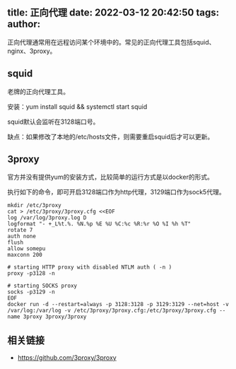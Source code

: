 title: 正向代理
date: 2022-03-12 20:42:50
tags:
author:
---
正向代理通常用在远程访问某个环境中的。常见的正向代理工具包括squid、nginx、3proxy。

## squid

老牌的正向代理工具。

安装：yum install squid && systemctl start squid

squid默认会监听在3128端口号。

缺点：如果修改了本地的/etc/hosts文件，则需要重启squid后才可以更新。

## 3proxy

官方并没有提供yum的安装方式，比较简单的运行方式是以docker的形式。

执行如下的命令，即可开启3128端口作为http代理，3129端口作为sock5代理。

```
mkdir /etc/3proxy
cat > /etc/3proxy/3proxy.cfg <<EOF
log /var/log/3proxy.log D
logformat "- +_L%t.%. %N.%p %E %U %C:%c %R:%r %O %I %h %T"
rotate 7
auth none
flush
allow somepu
maxconn 200

# starting HTTP proxy with disabled NTLM auth ( -n )
proxy -p3128 -n

# starting SOCKS proxy
socks -p3129 -n
EOF
docker run -d --restart=always -p 3128:3128 -p 3129:3129 --net=host -v /var/log:/var/log -v /etc/3proxy/3proxy.cfg:/etc/3proxy/3proxy.cfg --name 3proxy 3proxy/3proxy
```

## 相关链接

- https://github.com/3proxy/3proxy